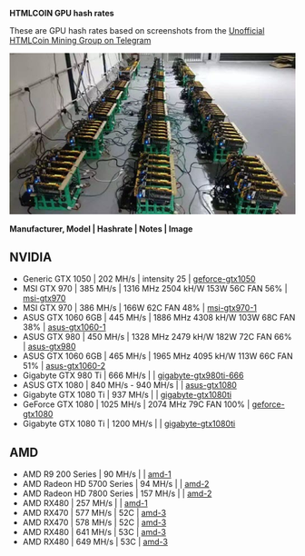 **HTMLCOIN GPU hash rates**

These are GPU hash rates based on screenshots from the [Unofficial HTMLCoin Mining Group on Telegram](https://t.me/htmlmining)

![gpu_rig](./images/gpurig.jpg)


**Manufacturer, Model | Hashrate | Notes | Image**

## NVIDIA

- Generic GTX 1050 | 202 MH/s | intensity 25 | [geforce-gtx1050](./images/geforce-gtx1050.jpg)
- MSI GTX 970 | 385 MH/s | 1316 MHz 2504 kH/W 153W 56C FAN 56% | [msi-gtx970](./images/msi-gtx970.jpg)
- MSI GTX 970 | 386 MH/s | 166W 62C FAN 48% | [msi-gtx970-1](./images/msi-gtx970-1.jpg)
- ASUS GTX 1060 6GB | 445 MH/s | 1886 MHz 4308 kH/W 103W 68C FAN 38% | [asus-gtx1060-1](./images/asus-gtx1060-1.jpg)
- ASUS GTX 980 | 450 MH/s | 1328 MHz 2479 kH/W 182W 72C FAN 66% | [asus-gtx980](./images/asus-gtx980.jpg)
- ASUS GTX 1060 6GB | 465 MH/s | 1965 MHz 4095 kH/W 113W 66C FAN 51% | [asus-gtx1060-2](./images/asus-gtx1060-2.jpg)
- Gigabyte GTX 980 Ti | 666 MH/s | | [gigabyte-gtx980ti-666](./images/gigabyte-gtx980ti-666.jpg)
- ASUS GTX 1080  | 840 MH/s - 940 MH/s | | [asus-gtx1080](./images/asus-gtx1080.jpg)
- Gigabyte GTX 1080 Ti | 937 MH/s | | [gigabyte-gtx1080ti](./images/gigabyte-gtx1080ti.jpg)
- GeForce GTX 1080 | 1025 MH/s | 2074 MHz 79C FAN 100% | [geforce-gtx1080](./images/geforce-gtx1080.jpg)
- Gigabyte GTX 1080 Ti | 1200 MH/s | | [gigabyte-gtx1080ti](./images/gigabyte-gtx1080ti.jpg)

## AMD

- AMD R9 200 Series | 90 MH/s | | [amd-1](./images/amd-1.jpg)
- AMD Radeon HD 5700 Series | 94 MH/s | | [amd-2](./images/amd-2.jpg)
- AMD Radeon HD 7800 Series | 157 MH/s | | [amd-2](./images/amd-2.jpg)
- AMD RX480 | 257 MH/s | | [amd-1](./images/amd-1.jpg)
- AMD RX470 | 577 MH/s | 52C | [amd-3](./images/amd-3.jpg)
- AMD RX470 | 578 MH/s | 52C | [amd-3](./images/amd-3.jpg)
- AMD RX480 | 641 MH/s | 53C | [amd-3](./images/amd-3.jpg)
- AMD RX480 | 649 MH/s | 53C | [amd-3](./images/amd-3.jpg)